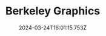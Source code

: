 ---
title: Berkeley Graphics
url: https://berkeleygraphics.com
date: "2024-03-24T16:01:15.753Z"
collection:
  - Foundry
type: Collections
kind: website
---